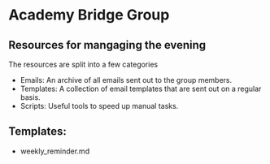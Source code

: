 # Academy Bridge Group

## Resources for mangaging the evening

The resources are split into a few categories

- Emails: An archive of all emails sent out to the group members.
- Templates: A collection of email templates that are sent out on a regular basis.
- Scripts: Useful tools to speed up manual tasks.

## Templates:

- weekly_reminder.md
